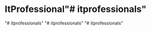 # ItProfessional"# itprofessionals" 
"# itprofessionals" 
"# itprofessionals" 
"# itprofessionals" 
